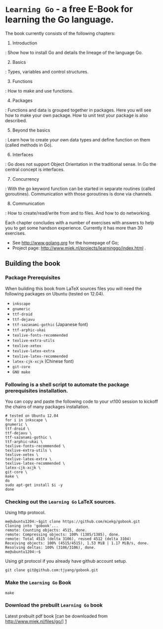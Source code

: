 # `Learning Go` - a free E-Book for learning the Go language.


The book currently consists of the following chapters:

1. Introduction

:   Show how to install Go and details the lineage of the language Go.

2. Basics

:   Types, variables and control structures.

3. Functions

:   How to make and use functions.

4. Packages

:   Functions and data is grouped together in packages. Here you will see how to make your own package. 
    How to unit test your package is also described.

5. Beyond the basics

:   Learn how to create your own data types and define function on them (called methods in Go).

6. Interfaces

:   Go does not support Object Orientation in the traditional sense. In Go the central concept is interfaces.

7. Concurrency

:   With the go keyword function can be started in separate routines 
    (called goroutines). Communication with those goroutines is done via channels.

8. Communication

:   How to create/read/write from and to files. And how to do networking.

Each chapter concludes with a number of exercises with answers to help you to get some handson experience. Currently it has more than 30 exercises.

* See http://www.golang.org for the homepage of Go;
* Project page: http://www.miek.nl/projects/learninggo/index.html .


## Building the book

### Package Prerequisites 

When building this book from LaTeX sources files you will need the following packages on Ubuntu (tested on 12.04).

* `inkscape`
* `gnumeric`
* `ttf-droid`
* `ttf-dejavu`
* `ttf-sazanami-gothic`  (Japanese font)
* `ttf-arphic-ukai`     
* `texlive-fonts-recommended`
* `texlive-extra-utils`
* `texlive-xetex`
* `texlive-latex-extra`
* `texlive-latex-recommended`
* `latex-cjk-xcjk`       (Chinese font)
* `git-core`
* `GNU make`



### Following is a shell script to automate the package prerequisites installation.

You can copy and paste the following code to your vt100 session to kickoff the chains of many packages installation.
```
# tested on Ubuntu 12.04
for i in inkscape \
gnumeric \
ttf-droid \
ttf-dejavu \
ttf-sazanami-gothic \
ttf-arphic-ukai \
texlive-fonts-recommended \
texlive-extra-utils \
texlive-xetex \
texlive-latex-extra \
texlive-latex-recommended \
latex-cjk-xcjk \
git-core \
make \
do 
sudo apt-get install $i -y
done
```

### Checking out the `Learning Go`  LaTeX sources.

Using http protocol.

```
me@ubuntu1204:~$git clone https://github.com/miekg/gobook.git 
Cloning into 'gobook'...
remote: Counting objects: 4515, done.
remote: Compressing objects: 100% (1385/1385), done.
remote: Total 4515 (delta 3106), reused 4512 (delta 3104)
Receiving objects: 100% (4515/4515), 1.53 MiB | 1.17 MiB/s, done.
Resolving deltas: 100% (3106/3106), done.
me@ubuntu1204:~$
```

Using git protocol if you already have github account setup.

```
git clone git@github.com:tjyang/gobook.git
```


### Make the `Learning Go` Book 

```
make
```

### Download the prebuilt `Learning Go` book

Latest prebuilt pdf book [can be downloaded from http://www.miek.nl/files/go/] [1]


[1]: http://miek.nl/files/go/  "Download the prebuilt Learning Go book in PDF format"
[3]: http://nodejs.org/ "Nodejs"
[4]: http://npmjs.org/ "NPM"
[5]: http://github.github.com/github-flavored-markdown/ "GFM(github flavored markdown)"
[6]: http://wiki.commonjs.org/wiki/Modules/1.1.1 "Modules 1.1.1"
